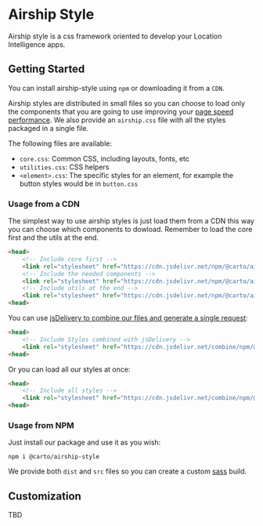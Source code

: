 # Airship Style

Airship style is a css framework oriented to develop your Location Intelligence apps.

## Getting Started

You can install airship-style using `npm` or downloading it from a `CDN`.

Airship styles are distributed in small files so you can choose to load only the components that you are going to use improving your [page speed performance](https://developers.google.com/speed/docs/insights/OptimizeCSSDelivery). We also provide an `airship.css` file with all the styles packaged in a single file.

The following files are available:

- `core.css`: Common CSS, including layouts, fonts, etc
- `utilities.css`: CSS helpers
- `<element>.css`: The specific styles for an element, for example the button styles would be in `button.css`


### Usage from a CDN

The simplest way to use airship styles is just load them from a CDN this way you can choose which components to dowload. Remember to load the core first and the utils at the end.

```html
<head>
    <!-- Include core first -->
    <link rel="stylesheet" href="https://cdn.jsdelivr.net/npm/@carto/airship-style/dist/core/core.css">
    <!-- Include the needed components -->
    <link rel="stylesheet" href="https://cdn.jsdelivr.net/npm/@carto/airship-style/dist/button/button.css">
    <!-- Include utils at the end -->
    <link rel="stylesheet" href="https://cdn.jsdelivr.net/npm/@carto/airship-style/dist/utils/utils.css">
<head>
```

You can use [jsDelivery to combine our files and generate a single request](https://www.jsdelivr.com/features#combine):

```html
<head>
    <!-- Include Styles combined with jsDelivery -->
    <link rel="stylesheet" href="https://cdn.jsdelivr.net/combine/npm/@carto/airship-style/dist/core/core.css,npm/@carto/airship-style/dist/button/button.css">
<head>
```

Or you can load all our styles at once:


```html
<head>
    <!-- Include all styles -->
    <link rel="stylesheet" href="https://cdn.jsdelivr.net/combine/npm/@carto/airship-style/dist/airship.css">
<head>
```

### Usage from NPM

Just install our package and use it as you wish:

    npm i @carto/airship-style

We provide both `dist` and `src` files so you can create a custom [sass](https://sass-lang.com/) build.


## Customization

TBD


